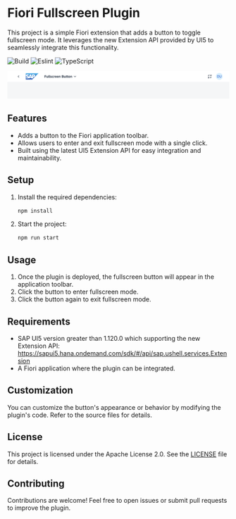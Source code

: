 # Fiori Fullscreen Plugin

This project is a simple Fiori extension that adds a button to toggle fullscreen mode. It leverages the new Extension API provided by UI5 to seamlessly integrate this functionality.

![Build](https://github.com/mariokernich/fiori-fullscreen-plugin/actions/workflows/nodejs.yml/badge.svg)
![Eslint](https://github.com/mariokernich/fiori-fullscreen-plugin/actions/workflows/eslint.yml/badge.svg)
![TypeScript](https://github.com/mariokernich/fiori-fullscreen-plugin/actions/workflows/tsc.yml/badge.svg)

![Screenshot](screenshot.png)


## Features

- Adds a button to the Fiori application toolbar.
- Allows users to enter and exit fullscreen mode with a single click.
- Built using the latest UI5 Extension API for easy integration and maintainability.


## Setup

1. Install the required dependencies:
   ```bash
   npm install
   ```
2. Start the project:
   ```bash
   npm run start
   ```

## Usage

1. Once the plugin is deployed, the fullscreen button will appear in the application toolbar.
2. Click the button to enter fullscreen mode.
3. Click the button again to exit fullscreen mode.

## Requirements

- SAP UI5 version greater than 1.120.0 which supporting the new Extension API: https://sapui5.hana.ondemand.com/sdk/#/api/sap.ushell.services.Extension
- A Fiori application where the plugin can be integrated.

## Customization

You can customize the button's appearance or behavior by modifying the plugin's code. Refer to the source files for details.

## License

This project is licensed under the Apache License 2.0. See the [LICENSE](LICENSE) file for details.

## Contributing

Contributions are welcome! Feel free to open issues or submit pull requests to improve the plugin.
